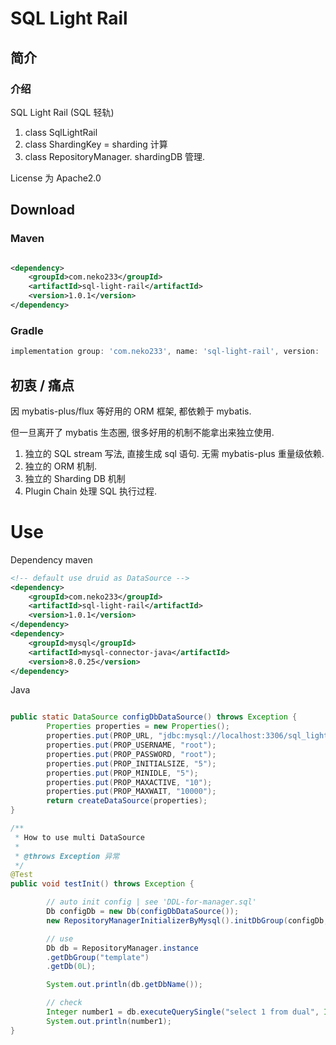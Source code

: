 # SQL Light Rail

## 简介



### 介绍

SQL Light Rail (SQL 轻轨)

1. class SqlLightRail
2. class ShardingKey = sharding 计算
3. class RepositoryManager. shardingDB 管理.

License 为 Apache2.0

## Download

### Maven

```xml

<dependency>
    <groupId>com.neko233</groupId>
    <artifactId>sql-light-rail</artifactId>
    <version>1.0.1</version>
</dependency>

```

### Gradle

```groovy
implementation group: 'com.neko233', name: 'sql-light-rail', version: '1.0.1'
```

## 初衷 / 痛点

因 mybatis-plus/flux 等好用的 ORM 框架, 都依赖于 mybatis. 

但一旦离开了 mybatis 生态圈, 很多好用的机制不能拿出来独立使用. 

1. 独立的 SQL stream 写法, 直接生成 sql 语句. 无需 mybatis-plus 重量级依赖.
2. 独立的 ORM 机制.
3. 独立的 Sharding DB 机制
4. Plugin Chain 处理 SQL 执行过程.


# Use
Dependency
maven
```xml
<!-- default use druid as DataSource -->
<dependency>
    <groupId>com.neko233</groupId>
    <artifactId>sql-light-rail</artifactId>
    <version>1.0.1</version>
</dependency>
<dependency>
    <groupId>mysql</groupId>
    <artifactId>mysql-connector-java</artifactId>
    <version>8.0.25</version>
</dependency>
```

Java
```java

public static DataSource configDbDataSource() throws Exception {
        Properties properties = new Properties();
        properties.put(PROP_URL, "jdbc:mysql://localhost:3306/sql_light_rail");
        properties.put(PROP_USERNAME, "root");
        properties.put(PROP_PASSWORD, "root");
        properties.put(PROP_INITIALSIZE, "5");
        properties.put(PROP_MINIDLE, "5");
        properties.put(PROP_MAXACTIVE, "10");
        properties.put(PROP_MAXWAIT, "10000");
        return createDataSource(properties);
}

/**
 * How to use multi DataSource
 *
 * @throws Exception 异常
 */
@Test
public void testInit() throws Exception {

        // auto init config | see 'DDL-for-manager.sql'
        Db configDb = new Db(configDbDataSource());
        new RepositoryManagerInitializerByMysql().initDbGroup(configDb, "template");

        // use 
        Db db = RepositoryManager.instance
        .getDbGroup("template")
        .getDb(0L);

        System.out.println(db.getDbName());

        // check
        Integer number1 = db.executeQuerySingle("select 1 from dual", Integer.class);
        System.out.println(number1);
}

```



